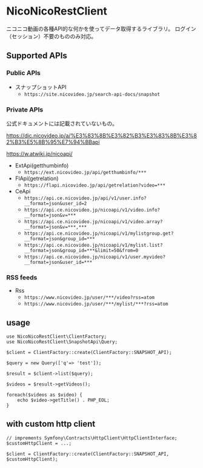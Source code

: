 # NicoNicoRestClient

ニコニコ動画の各種API的な何かを使ってデータ取得するライブラリ。
ログイン（セッション）不要のもののみ対応。

## Supported APIs

### Public APIs

- スナップショットAPI
    - `https://site.nicovideo.jp/search-api-docs/snapshot`

### Private APIs

公式ドキュメントには記載されていないもの。

https://dic.nicovideo.jp/a/%E3%83%8B%E3%82%B3%E3%83%8B%E3%82%B3%E5%8B%95%E7%94%BBapi

https://w.atwiki.jp/nicoapi/


- ExtApi(getthumbinfo)
    - `https://ext.nicovideo.jp/api/getthumbinfo/***`
- FlApi(getrelation)
    - `https://flapi.nicovideo.jp/api/getrelation?video=***`
- CeApi
    - `https://api.ce.nicovideo.jp/api/v1/user.info?__format=json&user_id=2`
    - `https://api.ce.nicovideo.jp/nicoapi/v1/video.info?__format=json&v=***`
    - `https://api.ce.nicovideo.jp/nicoapi/v1/video.array?__format=json&v=***,***`
    - `https://api.ce.nicovideo.jp/nicoapi/v1/mylistgroup.get?__format=json&group_id=***`
    - `https://api.ce.nicovideo.jp/nicoapi/v1/mylist.list?__format=json&group_id=***&limit=50&from=0`
    - `https://api.ce.nicovideo.jp/nicoapi/v1/user.myvideo?__format=json&user_id=***`

### RSS feeds

- Rss
    - `https://www.nicovideo.jp/user/***/video?rss=atom`
    - `https://www.nicovideo.jp/user/***/mylist/***?rss=atom`


## usage

```
use NicoNicoRestClient\ClientFactory;
use NicoNicoRestClient\SnapshotApi\Query;

$client = ClientFactory::create(ClientFactory::SNAPSHOT_API);

$query = new Query(['q'=> 'test']);

$result = $client->list($query);

$videos = $result->getVideos();

foreach($videos as $video) {
    echo $video->getTitle() . PHP_EOL;
}
```

## with custom http client

```
// imprements Symfony\Contracts\HttpClient\HttpClientInterface;
$customHttpClient = ...;

$client = ClientFactory::create(ClientFactory::SNAPSHOT_API, $customHttpClient);
```

